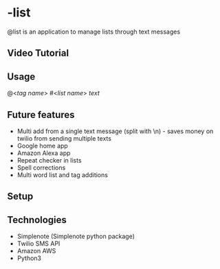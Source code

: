 # -list
@list is an application to manage lists through text messages

## Video Tutorial

## Usage

@<*tag name*> #<*list name*> *text*

## Future features

- Multi add from a single text message (split with \\n) - saves money on twilio from sending multiple texts
- Google home app
- Amazon Alexa app
- Repeat checker in lists
- Spell corrections
- Multi word list and tag additions

## Setup

## Technologies

- Simplenote (Simplenote python package)
- Twilio SMS API
- Amazon AWS
- Python3

